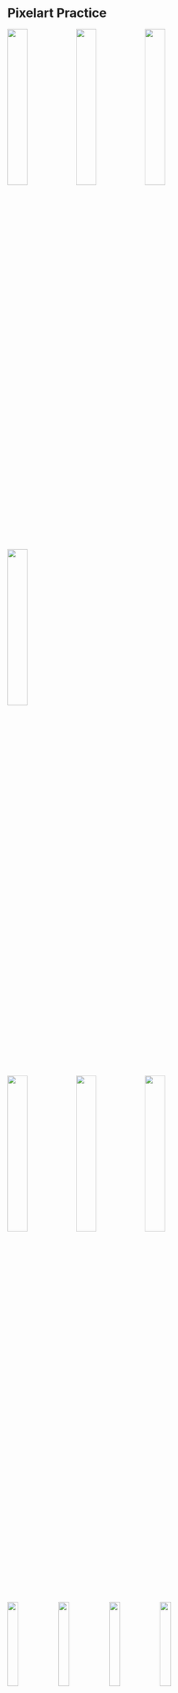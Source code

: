 # Pixelart Practice
<p float:left;">
<img src="https://github.com/R2Road/pixelart_practice/blob/master/works/cat/cat_0001.gif" width=30% height=30%></img>
<img src="https://github.com/R2Road/pixelart_practice/blob/master/works/cat/cat_0002.gif" width=30% height=30%></img>
<img src="https://github.com/R2Road/pixelart_practice/blob/master/works/cat/cat_0004.gif" width=30% height=30%></img>
<img src="https://github.com/R2Road/pixelart_practice/blob/master/works/cat/cat_0005_0002_ani_2.gif" width=30% height=30%></img>
</p>

<p float:left;">
<img src="https://github.com/R2Road/pixelart_practice/blob/master/works/landscape/landscape_0001.png" width=30% height=30%></img>
<img src="https://github.com/R2Road/pixelart_practice/blob/master/works/fan_art/fan_art_0001_one_punch_man.png" width=30% height=30%></img>
<img src="https://github.com/R2Road/pixelart_practice/blob/master/works/fan_art/fan_art_0002_one_punch_man.png" width=30% height=30%></img>
</p>

<p float:left;">
<img src="https://github.com/R2Road/pixelart_practice/blob/master/works/house/house_0001.png" width=22% height=22%></img>
<img src="https://github.com/R2Road/pixelart_practice/blob/master/works/house/house_0002.png" width=22% height=22%></img>
<img src="https://github.com/R2Road/pixelart_practice/blob/master/works/house/house_0003_idl.gif" width=22% height=22%></img>
<img src="https://github.com/R2Road/pixelart_practice/blob/master/works/house/house_0005.png" width=22% height=22%></img>
</p>

<p float:left;">
<img src="https://github.com/R2Road/pixelart_practice/blob/master/works/pixel_dailies/pixel_dailies_20210801_golden_sun_portrait.png" width=30% height=30%></img>
<img src="https://github.com/R2Road/pixelart_practice/blob/master/works/pixel_dailies/pixel_dailies_20210804_secret_entrance.png" width=30% height=30%></img>
<img src="https://github.com/R2Road/pixelart_practice/blob/master/works/pixel_dailies/pixel_dailies_20210805_reptilian.png" width=30% height=30%></img>
</p>

<p float:left;">
<img src="https://github.com/R2Road/pixelart_practice/blob/master/works/tile/super_mario_world_map_waterfall/smw_map_waterfall_0001.gif" width=30% height=30%></img>
<img src="https://github.com/R2Road/pixelart_practice/blob/master/works/tile/super_mario_world_map_sea/smw_map_sea_0001.gif" width=30% height=30%></img>
</p>

<p float:left;">
<img src="https://github.com/R2Road/pixelart_practice/blob/master/works/tile/megaman5_waterfall/megaman5_waterfall_0001_mockup.gif" width=30% height=30%></img>
<img src="https://github.com/R2Road/pixelart_practice/blob/master/works/item/coin_collection_0001.gif" width=30% height=30%></img>
</p>

## 작업환경 | Environment

```markdown
- editor
  - aseprite
  - paint .net
```
